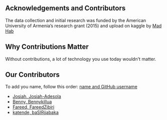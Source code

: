 ## Acknowledgements and Contributors

The data collection and initial research was funded by the American University of Armenia’s research grant (2015) and upload on kaggle by [Mad Hab](https://www.kaggle.com/madhab)

## Why Contributions Matter
Without contributions, a lot of technology you use today wouldn't matter. 

## Our Contributors

To add you name, follow this order: [name and GitHub username](www.https://github.com/)

- [Josiah, Josiah-Adesola](https://github.com/josiah-adesola)
- [Benny, Bennykillua](https://github.com/Bennykillua)
- [Fareed, FareedZibiri](https://github.com/FareedZibiri)
- [katende, baSIRjjabaka](https://github.com/baSIRjjabaka)
